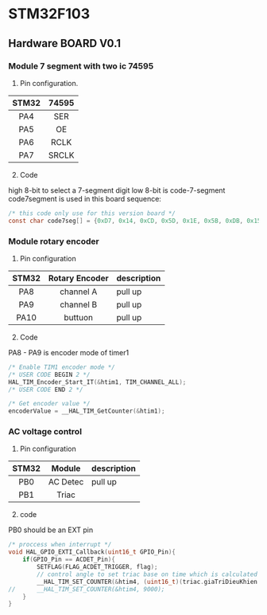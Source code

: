 # STM32F103

## Hardware BOARD V0.1

### Module 7 segment with two ic 74595
1. Pin configuration.

<!-- cách ra 1 dòng để git hiểu là xuống hàng -->
<!-- :--- là căn trái :---: là căn giữa ---: là căn phải trong cột -->
| STM32 | 74595  | 
| :---: | :---: | 
| PA4 | SER |
| PA5 | OE |
| PA6 | RCLK |
| PA7 | SRCLK |

2. Code 

high 8-bit to select a 7-segment digit 
low 8-bit is code-7-segment 
code7segment is used in this board sequence:
<!--  có nhiều fotmat khác như c, cpp, js, html,...... -->
```c
/* this code only use for this version board */
const char code7seg[] = {0xD7, 0x14, 0xCD, 0x5D, 0x1E, 0x5B, 0xDB, 0x15, 0xDF, 0x5F};
```
### Module rotary encoder 
1. Pin configuration 

| STM32 | Rotary Encoder | description | 
| :---: | :---: | :--- |
| PA8 | channel A | pull up |
| PA9 | channel B | pull up |
| PA10 | buttuon | pull up |

2. Code

PA8 - PA9 is encoder mode of timer1 
```c
/* Enable TIM1 encoder mode */
/* USER CODE BEGIN 2 */
HAL_TIM_Encoder_Start_IT(&htim1, TIM_CHANNEL_ALL);
/* USER CODE END 2 */

/* Get encoder value */
encoderValue = __HAL_TIM_GetCounter(&htim1);
```

### AC voltage control
1. Pin configuration 

| STM32 | Module | description |
| :---: | :---: | :--- |
| PB0 | AC Detec| pull up |
| PB1 | Triac |  |

2. code 

PB0 should be an EXT pin 
``` c
/* proccess when interrupt */
void HAL_GPIO_EXTI_Callback(uint16_t GPIO_Pin){
	if(GPIO_Pin == ACDET_Pin){
		SETFLAG(FLAG_ACDET_TRIGGER, flag);
        // control angle to set triac base on time which is calculated by PID
		__HAL_TIM_SET_COUNTER(&htim4, (uint16_t)(triac.giaTriDieuKhien * 1000));
//		__HAL_TIM_SET_COUNTER(&htim4, 9000);
	}
}
```